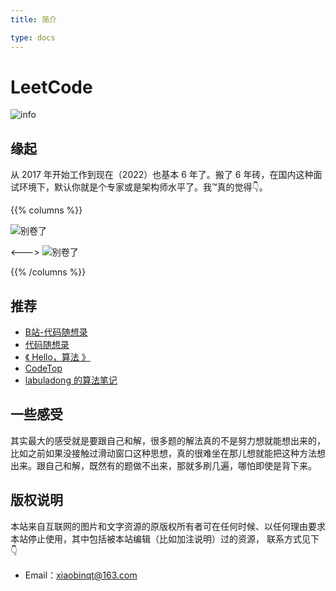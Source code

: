 ```yaml
---
title: 简介

type: docs
---
```


# LeetCode

![info](https://cdn.xiaobinqt.cn/xiaobinqt.io/20220326/750cc88f8c434944af5eec1c38b02b51.png)

## 缘起

从 2017 年开始工作到现在（2022）也基本 6 年了。搬了 6 年砖，在国内这种面试环境下，默认你就是个专家或是架构师水平了。我™真的觉得👇。

{{% columns %}}

![别卷了](https://cdn.xiaobinqt.cn/xiaobinqt.io/20221222/05335d157661480dab35fad57a965f40.png '别卷了')

<--->
![别卷了](https://cdn.xiaobinqt.cn/xiaobinqt.io/20221222/9d0f981aa1b84d02995597aa4576284d.png '别卷了')

{{% /columns %}}

## 推荐

+ [B站-代码随想录](https://www.bilibili.com/video/BV1SL4y1N7mV)
+ [代码随想录](https://programmercarl.com/)
+ [《 Hello，算法 》](https://www.hello-algo.com/)
+ [CodeTop](https://codetop.cc/home)
+ [labuladong 的算法笔记](https://labuladong.github.io/algo/home/)

## 一些感受

其实最大的感受就是要跟自己和解，很多题的解法真的不是努力想就能想出来的，比如之前如果没接触过滑动窗口这种思想，真的很难坐在那儿想就能把这种方法想出来。跟自己和解，既然有的题做不出来，那就多刷几遍，哪怕即使是背下来。

## 版权说明

本站来自互联网的图片和文字资源的原版权所有者可在任何时候、以任何理由要求本站停止使用，其中包括被本站编辑（比如加注说明）过的资源， 联系方式见下👇

+ Email：[xiaobinqt@163.com](mailto:xiaobinqt@163.com)

